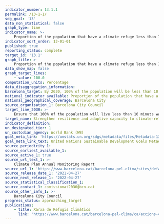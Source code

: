```yaml
---
indicator_number: 13.1.1
permalink: /13-1-1/
sdg_goal: '13'
data_non_statistical: false
graph_type: line
indicator_name: >-
    Proportion of the population that have a climate refuge less than 10 minuts walk from their home
indicator_sort_order: 13-01-01
published: true
reporting_status: complete
target_id: '13.1'
graph_title: >-
    Proportion of the population that have a climate refuge less than 10 minuts walk from their home
data_show_map: false
graph_target_lines:
    - value: 100.0
computation_units: Percentage
data_disaggregation_information:
barcelona_target: By 2030, 100% of the population will be less than 10 minuts walk from a climate refuge, and with a water garden in every district
national_indicator_available: Proportion of the population that have a climate refuge less than 10 minuts walk from their home
national_geographical_coverage: Barcelona City
source_organisation_1: Barcelona City Council
target_line_2030: >-
    Ensure that 100% of the population will live less than 10 minuts walk from a climate refuge
target_name: Strengthen resilience and adaptive capacity to climate-related hazards and natural disasters in all countries
indicator_definition:
un_designated_tier: 1
un_custodian_agency: World Bank (WB)
goal_meta_link: 'https://unstats.un.org/sdgs/metadata/files/Metadata-13-01-01.pdf'
goal_meta_link_text: United Nations Sustainable Development Goals Metadata (pdf 894kB)
source_periodicity_1: 
source_earliest_available_1: 
source_active_1: true
source_url_text_1: >-
    Climate Plan Annual Monitoring Report 
source_url_1: 'https://www.barcelona.cat/barcelona-pel-clima/sites/default/files/documents/pla_pel_clima_-_informe_anual201841219.pdf'
source_release_date_1: '2021-04-27'
source_next_release_1: '2022-04-27'
source_statistical_classification_1: 
source_contact_1: comissionat2030@bcn.cat
source_other_info_1: >-
    Barcelona City Council
progress_status: approaching_target
publications:
    - title: Xarxa de Refugis Climàtics
      link: "https://www.barcelona.cat/barcelona-pel-clima/ca/accions-concretes/xarxa-de-refugis-climatics"
---
```

